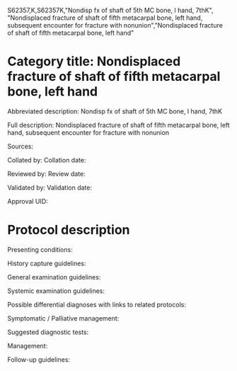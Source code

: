 S62357,K,S62357K,"Nondisp fx of shaft of 5th MC bone, l hand, 7thK", "Nondisplaced fracture of shaft of fifth metacarpal bone, left hand, subsequent encounter for fracture with nonunion","Nondisplaced fracture of shaft of fifth metacarpal bone, left hand"
# Category title: Nondisplaced fracture of shaft of fifth metacarpal bone, left hand

Abbreviated description: Nondisp fx of shaft of 5th MC bone, l hand, 7thK

Full description: Nondisplaced fracture of shaft of fifth metacarpal bone, left hand, subsequent encounter for fracture with nonunion

Sources:

Collated by:
Collation date:

Reviewed by:
Review date:

Validated by:
Validation date:

Approval UID:

# Protocol description

Presenting conditions:

History capture guidelines:

General examination guidelines:

Systemic examination guidelines:

Possible differential diagnoses with links to related protocols:

Symptomatic / Palliative management:

Suggested diagnostic tests:

Management:

Follow-up guidelines:

